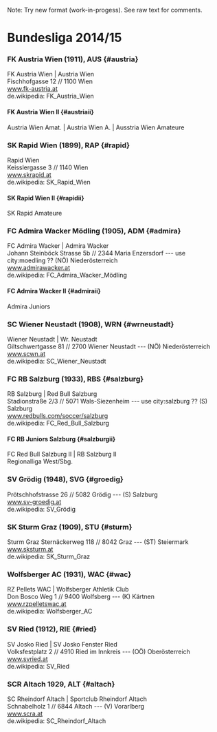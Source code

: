 
Note:  Try new format (work-in-progess).
See raw text for comments.

<!--

#######################
# Bundesliga 2014/15
#
# - 10 Teams

try a new alternative format using markdown
 - two flavors? - list and table (table practical, possible ??)

  format:
- ignore headings w/ level one and two
  are used for comments (to structure list)

-  sub team - use h+1 e.g. h4
-  first line is for alternative names

 use (three)  ---   for (visible) end of lines comments (get printed in document)


allow  ; or || or :: as record/line separators
  use  = or * or    for alternatives (do NOT use | - ??? why? why not?)
  
  use * or   only for official language alternatives e.g. french and flemish e.g for brussels * br..
  
  -- find another symbol/symbols ??? any candidates ?? ()
  
   allow de.wikipedia:  short format emoji e.g. :de:
    use :id: or :hash: for alternative id format
    use :link: for link ?

 -->



# Bundesliga 2014/15


<!--
  use note: w/o comment ??
  
 note: use three letter codes from bundesliga.at
 -->



### FK Austria Wien  (1911),  AUS   {#austria}

FK Austria Wien | Austria Wien  
Fischhofgasse 12 // 1100 Wien  
www.fk-austria.at    
de.wikipedia: FK_Austria_Wien

#### FK Austria Wien II     {#austriaii}

Austria Wien Amat. | Austria Wien A. | Ausstria Wien Amateure


### SK Rapid Wien (1899), RAP    {#rapid}

Rapid Wien  
Keisslergasse 3 // 1140 Wien   
www.skrapid.at                 
de.wikipedia: SK_Rapid_Wien

#### SK Rapid Wien II  {#rapidii}

SK Rapid Amateure


### FC Admira Wacker Mödling (1905), ADM   {#admira}

FC Admira Wacker | Admira Wacker   
Johann Steinböck Strasse 5b // 2344 Maria Enzersdorf       --- use city:moedling ??  (NÖ) Niederösterreich   
www.admirawacker.at    
de.wikipedia: FC_Admira_Wacker_Mödling

####  FC Admira Wacker II  {#admiraii}

Admira Juniors


### SC Wiener Neustadt  (1908), WRN  {#wrneustadt}

Wiener Neustadt | Wr. Neustadt  
Giltschwertgasse 81 // 2700 Wiener Neustadt     --- (NÖ) Niederösterreich  
www.scwn.at  
de.wikipedia: SC_Wiener_Neustadt


### FC RB Salzburg  (1933), RBS   {#salzburg}

RB Salzburg | Red Bull Salzburg  
Stadionstraße 2/3 // 5071 Wals-Siezenheim     ---  use city:salzburg  ??   (S) Salzburg   
www.redbulls.com/soccer/salzburg   
de.wikipedia: FC_Red_Bull_Salzburg

#### FC RB Juniors Salzburg  {#salzburgii}

FC Red Bull Salzburg II | RB Salzburg II  
Regionalliga West/Sbg.



### SV Grödig (1948), SVG   {#groedig}

Prötschhofstrasse 26 // 5082 Grödig      --- (S) Salzburg  
www.sv-groedig.at  
de.wikipedia: SV_Grödig


### SK Sturm Graz (1909), STU   {#sturm}

Sturm Graz
Sternäckerweg 118 // 8042 Graz         --- (ST) Steiermark  
www.sksturm.at  
de.wikipedia: SK_Sturm_Graz


### Wolfsberger AC (1931), WAC  {#wac}

RZ Pellets WAC | Wolfsberger Athletik Club  
Don Bosco Weg 1 // 9400 Wolfsberg        --- (K) Kärtnen  
www.rzpelletswac.at  
de.wikipedia: Wolfsberger_AC


### SV Ried  (1912), RIE  {#ried}

SV Josko Ried | SV Josko Fenster Ried  
Volksfestplatz 2 // 4910 Ried im Innkreis   --- (OÖ) Oberösterreich  
www.svried.at   
de.wikipedia: SV_Ried


### SCR Altach 1929, ALT  {#altach}

SC Rheindorf Altach | Sportclub Rheindorf Altach    
Schnabelholz 1 // 6844 Altach       --- (V) Vorarlberg     
www.scra.at   
de.wikipedia: SC_Rheindorf_Altach


<!--
 # note:
 #  2014/15
 #   ++   SCR Altach
 #   --   FC Wacker Innsbruck
 #  2013/14
 #   ++   SV Grödig
 #   --   SV Mattersburg
-->
